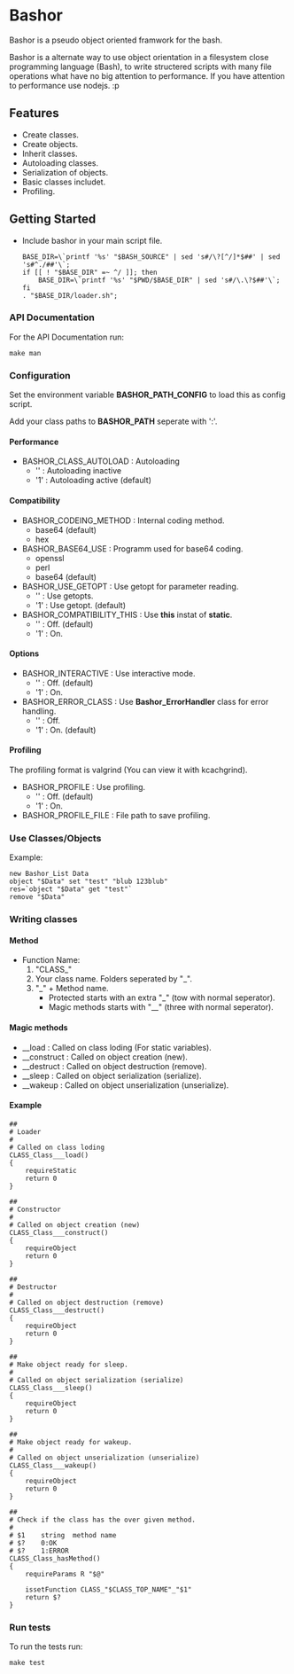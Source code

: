 # Bashor

Bashor is a pseudo object oriented framwork for the bash.

Bashor is a alternate way to use object orientation in a filesystem close
programming language (Bash), to write structered scripts with many file
operations what have no big attention to performance.
If you have attention to performance use nodejs. :p

## Features

* Create classes.
* Create objects.
* Inherit classes.
* Autoloading classes.
* Serialization of objects.
* Basic classes includet.
* Profiling.

## Getting Started

* Include bashor in your main script file.

    ```
    BASE_DIR=\`printf '%s' "$BASH_SOURCE" | sed 's#/\?[^/]*$##' | sed 's#^./##'\`;
    if [[ ! "$BASE_DIR" =~ ^/ ]]; then
        BASE_DIR=\`printf '%s' "$PWD/$BASE_DIR" | sed 's#/\.\?$##'\`;
    fi
    . "$BASE_DIR/loader.sh";
    ```

### API Documentation

For the API Documentation run:

    make man

### Configuration

Set the environment variable **BASHOR\_PATH\_CONFIG** to load this as config
script.

Add your class paths to **BASHOR\_PATH** seperate with ':'.

#### Performance

* BASHOR\_CLASS\_AUTOLOAD : Autoloading
    * '' : Autoloading inactive
    * '1' : Autoloading active (default)

#### Compatibility

* BASHOR\_CODEING\_METHOD : Internal coding method.
    * base64 (default)
    * hex
* BASHOR\_BASE64\_USE : Programm used for base64 coding.
    * openssl
    * perl
    * base64 (default)
* BASHOR\_USE\_GETOPT : Use getopt for parameter reading.
    * '' : Use getopts.
    * '1' : Use getopt. (default)
* BASHOR\_COMPATIBILITY\_THIS : Use **this** instat of **static**.
    * '' : Off. (default)
    * '1' : On.

#### Options

* BASHOR\_INTERACTIVE : Use interactive mode.
    * '' : Off. (default)
    * '1' : On.
* BASHOR\_ERROR\_CLASS : Use **Bashor\_ErrorHandler** class for error handling.
    * '' : Off.
    * '1' : On. (default)
    
#### Profiling

The profiling format is valgrind (You can view it with kcachgrind).

* BASHOR\_PROFILE : Use profiling.
    * '' : Off. (default)
    * '1' : On.
* BASHOR\_PROFILE\_FILE : File path to save profiling.

### Use Classes/Objects

Example:

    new Bashor_List Data
    object "$Data" set "test" "blub 123blub"
    res=`object "$Data" get "test"`
    remove "$Data"

### Writing classes

#### Method

* Function Name:
    1. "CLASS_"
    1. Your class name. Folders seperated by "_".
    1. "_" +  Method name.
        * Protected starts with an extra "_" (tow with normal seperator).
        * Magic methods starts with "__" (three with normal seperator).

#### Magic methods

* __load : Called on class loding (For static variables).
* __construct : Called on object creation (new).
* __destruct : Called on object destruction (remove).
* __sleep : Called on object serialization (serialize).
* __wakeup : Called on object unserialization (unserialize).

#### Example

    ##
    # Loader
    #
    # Called on class loding
    CLASS_Class___load()
    {
        requireStatic
        return 0
    }

    ##
    # Constructor
    #
    # Called on object creation (new)
    CLASS_Class___construct()
    {
        requireObject
        return 0
    }

    ##
    # Destructor
    #
    # Called on object destruction (remove)
    CLASS_Class___destruct()
    {
        requireObject
        return 0
    }

    ##
    # Make object ready for sleep.
    #
    # Called on object serialization (serialize)
    CLASS_Class___sleep()
    {
        requireObject
        return 0
    }

    ##
    # Make object ready for wakeup.
    #
    # Called on object unserialization (unserialize)
    CLASS_Class___wakeup()
    {
        requireObject
        return 0
    }

    ##
    # Check if the class has the over given method.
    #
    # $1    string  method name
    # $?    0:OK
    # $?    1:ERROR
    CLASS_Class_hasMethod()
    {
        requireParams R "$@"

        issetFunction CLASS_"$CLASS_TOP_NAME"_"$1"
        return $?
    }

### Run tests

To run the tests run:

    make test

